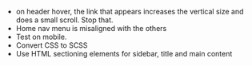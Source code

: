 - on header hover, the link that appears increases the vertical size and does a small scroll. Stop that.
- Home nav menu is misaligned with the others
- Test on mobile.
- Convert CSS to SCSS
- Use HTML sectioning elements for sidebar, title and main content
